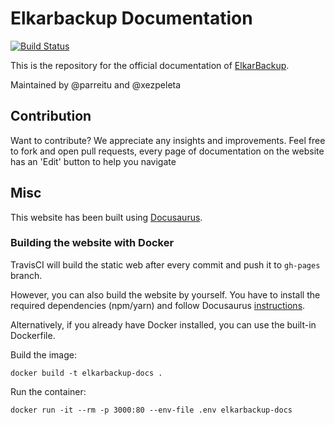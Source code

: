 # Elkarbackup Documentation

[![Build Status](https://api.travis-ci.com/elkarbackup/elkarbackup-docs.svg?branch=master)](https://travis-ci.com/elkarbackup/elkarbackup-docs)

This is the repository for the official documentation of [ElkarBackup](https://www.elkarbackup.org).

Maintained by @parreitu and @xezpeleta

## Contribution

Want to contribute?
We appreciate any insights and improvements.
Feel free to fork and open pull requests, every page of documentation on the website has an 'Edit' button to help you navigate

## Misc

This website has been built using [Docusaurus](https://docusaurus.io).

### Building the website with Docker

TravisCI will build the static web after every commit and push it to `gh-pages` branch.

However, you can also build the website by yourself. You have to install the required dependencies (npm/yarn) and follow Docusaurus [instructions](https://docusaurus.io/docs/en/publishing).

Alternatively, if you already have Docker installed, you can use the built-in Dockerfile.

Build the image:
```
docker build -t elkarbackup-docs .
```

Run the container:
```
docker run -it --rm -p 3000:80 --env-file .env elkarbackup-docs
```

